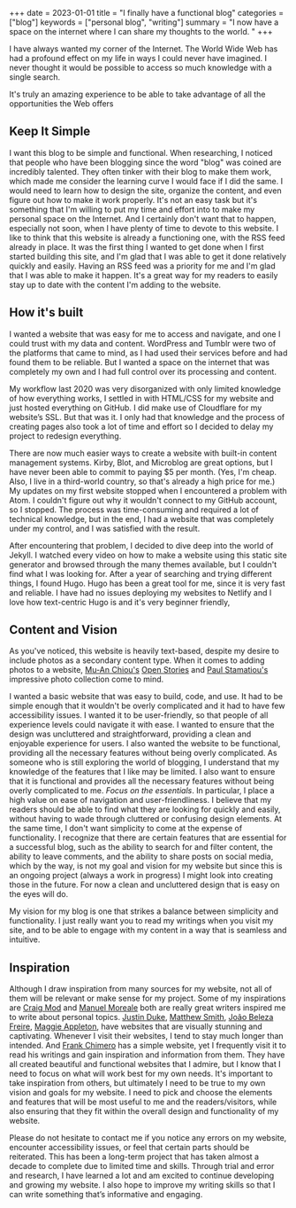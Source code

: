 +++
date = 2023-01-01
title = "I finally have a functional blog"
categories = ["blog"]
keywords = ["personal blog", "writing"]
summary = "I now have a space on the internet where I can share my thoughts to the world. "
+++

I have always wanted my corner of the Internet. The World Wide Web has had a profound effect on my life in ways I could never have imagined. I never thought it would be possible to access so much knowledge with a single search.

It's truly an amazing experience to be able to take advantage of all the opportunities the Web offers

## Keep It Simple
I want this blog to be simple and functional. When researching, I noticed that people who have been blogging since the word "blog" was coined are incredibly talented. They often tinker with their blog to make them work, which made me consider the learning curve I would face if I did the same. I would need to learn how to design the site, organize the content, and even figure out how to make it work properly. It's not an easy task but it's something that I'm willing to put my time and effort into to make my personal space on the Internet. And I certainly don't want that to happen, especially not soon, when I have plenty of time to devote to this website. I like to think that this website is already a functioning one, with the RSS feed already in place. It was the first thing I wanted to get done when I first started building this site, and I'm glad that I was able to get it done relatively quickly and easily. Having an RSS feed was a priority for me and I'm glad that I was able to make it happen. It's a great way for my readers to easily stay up to date with the content I'm adding to the website.

## How it's built
I wanted a website that was easy for me to access and navigate, and one I could trust with my data and content. WordPress and Tumblr were two of the platforms that came to mind, as I had used their services before and had found them to be reliable. But I wanted a space on the internet that was completely my own and I had full control over its processing and content. 

My workflow last 2020 was very disorganized with only limited knowledge of how everything works, I settled in with HTML/CSS for my website and just hosted everything on GitHub. I did make use of Cloudflare for my website’s SSL. But that was it. I only had that knowledge and the process of creating pages also took a lot of time and effort so I decided to delay my project to redesign everything.

There are now much easier ways to create a website with built-in content management systems. Kirby, Blot, and Microblog are great options, but I have never been able to commit to paying $5 per month. (Yes, I'm cheap. Also, I live in a third-world country, so that's already a high price for me.) My updates on my first website stopped when I encountered a problem with Atom. I couldn't figure out why it wouldn't connect to my GitHub account, so I stopped. The process was time-consuming and required a lot of technical knowledge, but in the end, I had a website that was completely under my control, and I was satisfied with the result.

After encountering that problem, I decided to dive deep into the world of Jekyll. I watched every video on how to make a website using this static site generator and browsed through the many themes available, but I couldn't find what I was looking for. After a year of searching and trying different things, I found Hugo. Hugo has been a great tool for me, since it is very fast and reliable. I have had no issues deploying my websites to Netlify and I love how text-centric Hugo is and it's very beginner friendly,

## Content and Vision
As you've noticed, this website is heavily text-based, despite my desire to include photos as a secondary content type. When it comes to adding photos to a website, [Mu-An Chiou's](https://github.com/muan) [Open Stories](https://github.com/dddddddddzzzz/OpenStories) and [Paul Stamatiou's](https://paulstamatiou.com/photos/) impressive photo collection come to mind.

I wanted a basic website that was easy to build, code, and use. It had to be simple enough that it wouldn't be overly complicated and it had to have few accessibility issues. I wanted it to be user-friendly, so that people of all experience levels could navigate it with ease. I wanted to ensure that the design was uncluttered and straightforward, providing a clean and enjoyable experience for users. I also wanted the website to be functional, providing all the necessary features without being overly complicated. As someone who is still exploring the world of blogging, I understand that my knowledge of the features that I like may be limited. I also want to ensure that it is functional and provides all the necessary features without being overly complicated to me. *Focus on the essentials*. In particular, I place a high value on ease of navigation and user-friendliness. I believe that my readers should be able to find what they are looking for quickly and easily, without having to wade through cluttered or confusing design elements. At the same time, I don't want simplicity to come at the expense of functionality. I recognize that there are certain features that are essential for a successful blog, such as the ability to search for and filter content, the ability to leave comments, and the ability to share posts on social media, which by the way, is not my goal and vision for my website but since this is an ongoing project (always a work in progress) I might look into creating those in the future. For now a clean and uncluttered design that is easy on the eyes will do.

My vision for my blog is one that strikes a balance between simplicity and functionality. I just really want you to read my writings when you visit my site, and to be able to engage with my content in a way that is seamless and intuitive.

## Inspiration
Although I draw inspiration from many sources for my website, not all of them will be relevant or make sense for my project. Some of my inspirations are [Craig Mod](https://www.craigmod.com) and [Manuel Moreale](https://manuelmoreale.com/) both are really great writers inspired me to write about personal topics. [Justin Duke](https://www.arcana.computer), [Matthew Smith](https://www.matthewsmith.website), [João Beleza Freire](https://www.letra.studio), [Maggie Appleton](https://www.maggieappleton.com), have websites that are visually stunning and captivating. Whenever I visit their websites, I tend to stay much longer than intended. And [Frank Chimero](https://www.frankchimero.com) has a simple website, yet I frequently visit it to read his writings and gain inspiration and information from them. They have all created beautiful and functional websites that I admire, but I know that I need to focus on what will work best for my own needs. It's important to take inspiration from others, but ultimately I need to be true to my own vision and goals for my website. I need to pick and choose the elements and features that will be most useful to me and the readers/visitors, while also ensuring that they fit within the overall design and functionality of my website.

Please do not hesitate to contact me if you notice any errors on my website, encounter accessibility issues, or feel that certain parts should be reiterated. This has been a long-term project that has taken almost a decade to complete due to limited time and skills. Through trial and error and research, I have learned a lot and am excited to continue developing and growing my website. I also hope to improve my writing skills so that I can write something that’s informative and engaging.

